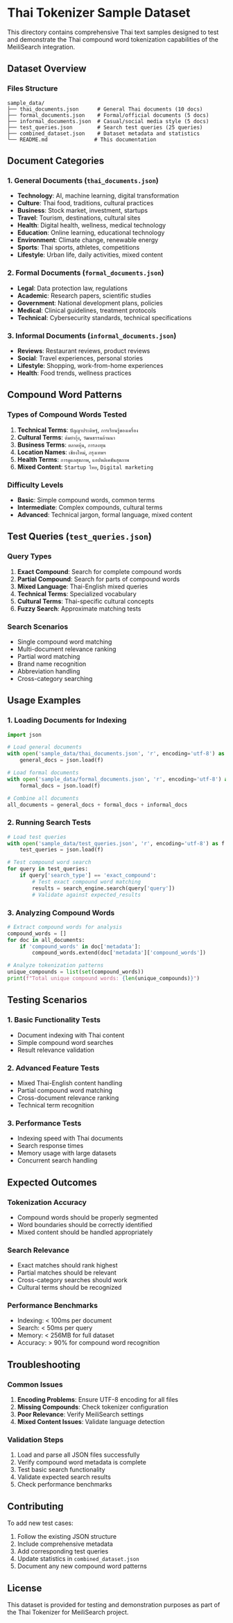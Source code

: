 # Thai Tokenizer Sample Dataset

This directory contains comprehensive Thai text samples designed to test and demonstrate the Thai compound word tokenization capabilities of the MeiliSearch integration.

## Dataset Overview

### Files Structure
```
sample_data/
├── thai_documents.json      # General Thai documents (10 docs)
├── formal_documents.json    # Formal/official documents (5 docs)  
├── informal_documents.json  # Casual/social media style (5 docs)
├── test_queries.json        # Search test queries (25 queries)
├── combined_dataset.json    # Dataset metadata and statistics
└── README.md               # This documentation
```

## Document Categories

### 1. General Documents (`thai_documents.json`)
- **Technology**: AI, machine learning, digital transformation
- **Culture**: Thai food, traditions, cultural practices
- **Business**: Stock market, investment, startups
- **Travel**: Tourism, destinations, cultural sites
- **Health**: Digital health, wellness, medical technology
- **Education**: Online learning, educational technology
- **Environment**: Climate change, renewable energy
- **Sports**: Thai sports, athletes, competitions
- **Lifestyle**: Urban life, daily activities, mixed content

### 2. Formal Documents (`formal_documents.json`)
- **Legal**: Data protection law, regulations
- **Academic**: Research papers, scientific studies
- **Government**: National development plans, policies
- **Medical**: Clinical guidelines, treatment protocols
- **Technical**: Cybersecurity standards, technical specifications

### 3. Informal Documents (`informal_documents.json`)
- **Reviews**: Restaurant reviews, product reviews
- **Social**: Travel experiences, personal stories
- **Lifestyle**: Shopping, work-from-home experiences
- **Health**: Food trends, wellness practices

## Compound Word Patterns

### Types of Compound Words Tested
1. **Technical Terms**: `ปัญญาประดิษฐ์`, `การเรียนรู้ของเครื่อง`
2. **Cultural Terms**: `ต้มยำกุ้ง`, `วัฒนธรรมล้านนา`
3. **Business Terms**: `ตลาดหุ้น`, `การลงทุน`
4. **Location Names**: `เชียงใหม่`, `กรุงเทพฯ`
5. **Health Terms**: `การดูแลสุขภาพ`, `แอปพลิเคชันสุขภาพ`
6. **Mixed Content**: `Startup ไทย`, `Digital marketing`

### Difficulty Levels
- **Basic**: Simple compound words, common terms
- **Intermediate**: Complex compounds, cultural terms
- **Advanced**: Technical jargon, formal language, mixed content

## Test Queries (`test_queries.json`)

### Query Types
1. **Exact Compound**: Search for complete compound words
2. **Partial Compound**: Search for parts of compound words
3. **Mixed Language**: Thai-English mixed queries
4. **Technical Terms**: Specialized vocabulary
5. **Cultural Terms**: Thai-specific cultural concepts
6. **Fuzzy Search**: Approximate matching tests

### Search Scenarios
- Single compound word matching
- Multi-document relevance ranking
- Partial word matching
- Brand name recognition
- Abbreviation handling
- Cross-category searching

## Usage Examples

### 1. Loading Documents for Indexing
```python
import json

# Load general documents
with open('sample_data/thai_documents.json', 'r', encoding='utf-8') as f:
    general_docs = json.load(f)

# Load formal documents  
with open('sample_data/formal_documents.json', 'r', encoding='utf-8') as f:
    formal_docs = json.load(f)

# Combine all documents
all_documents = general_docs + formal_docs + informal_docs
```

### 2. Running Search Tests
```python
# Load test queries
with open('sample_data/test_queries.json', 'r', encoding='utf-8') as f:
    test_queries = json.load(f)

# Test compound word search
for query in test_queries:
    if query['search_type'] == 'exact_compound':
        # Test exact compound word matching
        results = search_engine.search(query['query'])
        # Validate against expected_results
```

### 3. Analyzing Compound Words
```python
# Extract compound words for analysis
compound_words = []
for doc in all_documents:
    if 'compound_words' in doc['metadata']:
        compound_words.extend(doc['metadata']['compound_words'])

# Analyze tokenization patterns
unique_compounds = list(set(compound_words))
print(f"Total unique compound words: {len(unique_compounds)}")
```

## Testing Scenarios

### 1. Basic Functionality Tests
- Document indexing with Thai content
- Simple compound word searches
- Result relevance validation

### 2. Advanced Feature Tests
- Mixed Thai-English content handling
- Partial compound word matching
- Cross-document relevance ranking
- Technical term recognition

### 3. Performance Tests
- Indexing speed with Thai documents
- Search response times
- Memory usage with large datasets
- Concurrent search handling

## Expected Outcomes

### Tokenization Accuracy
- Compound words should be properly segmented
- Word boundaries should be correctly identified
- Mixed content should be handled appropriately

### Search Relevance
- Exact matches should rank highest
- Partial matches should be relevant
- Cross-category searches should work
- Cultural terms should be recognized

### Performance Benchmarks
- Indexing: < 100ms per document
- Search: < 50ms per query
- Memory: < 256MB for full dataset
- Accuracy: > 90% for compound word recognition

## Troubleshooting

### Common Issues
1. **Encoding Problems**: Ensure UTF-8 encoding for all files
2. **Missing Compounds**: Check tokenizer configuration
3. **Poor Relevance**: Verify MeiliSearch settings
4. **Mixed Content Issues**: Validate language detection

### Validation Steps
1. Load and parse all JSON files successfully
2. Verify compound word metadata is complete
3. Test basic search functionality
4. Validate expected search results
5. Check performance benchmarks

## Contributing

To add new test cases:
1. Follow the existing JSON structure
2. Include comprehensive metadata
3. Add corresponding test queries
4. Update statistics in `combined_dataset.json`
5. Document any new compound word patterns

## License

This dataset is provided for testing and demonstration purposes as part of the Thai Tokenizer for MeiliSearch project.